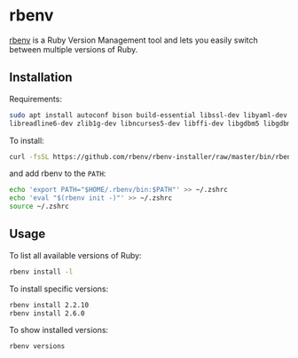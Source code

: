 # rbenv

[rbenv](https://github.com/rbenv/rbenv) is a Ruby Version Management tool
and lets you easily switch between multiple versions of Ruby.

## Installation

Requirements:

```bash
sudo apt install autoconf bison build-essential libssl-dev libyaml-dev \
libreadline6-dev zlib1g-dev libncurses5-dev libffi-dev libgdbm5 libgdbm-dev
```

To install:

```bash
curl -fsSL https://github.com/rbenv/rbenv-installer/raw/master/bin/rbenv-installer | bash
```

and add rbenv to the `PATH`:

```bash
echo 'export PATH="$HOME/.rbenv/bin:$PATH"' >> ~/.zshrc
echo 'eval "$(rbenv init -)"' >> ~/.zshrc
source ~/.zshrc
```

## Usage

To list all available versions of Ruby:

```bash
rbenv install -l
```

To install specific versions:

```bash
rbenv install 2.2.10
rbenv install 2.6.0
```

To show installed versions:

```bash
rbenv versions
```
